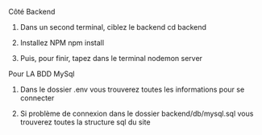Côté Backend

1. Dans un second terminal, ciblez le backend
cd backend

2. Installez NPM
npm install

3. Puis, pour finir, tapez dans le terminal
nodemon server

Pour LA BDD MySql

1. Dans le dossier .env vous trouverez toutes les informations pour se connecter

2. Si problème de connexion dans le dossier backend/db/mysql.sql vous trouverez toutes la structure sql du site
